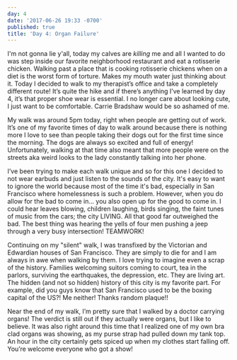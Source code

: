 ```yaml
---
day: 4
date: '2017-06-26 19:33 -0700'
published: true
title: 'Day 4: Organ Failure'
---
```


I'm not gonna lie y'all, today my calves are _killing_ me and all I wanted to do was step inside our favorite neighborhood restaurant and eat a rotisserie chicken. Walking past a place that is cooking rotisserie chickens when on a diet is the worst form of torture. Makes my mouth water just thinking about it. Today I decided to walk to my therapist’s office and take a completely different route! It’s quite the hike and if there’s anything I’ve learned by day 4, it’s that proper shoe wear is essential. I no longer care about looking cute, I just want to be comfortable. Carrie Bradshaw would be so ashamed of me. 

My walk was around 5pm today, right when people are getting out of work. It’s one of my favorite times of day to walk around because there is nothing more I love to see than people taking their dogs out for the first time since the morning. The dogs are always so excited and full of energy! Unfortunately, walking at that time also meant that more people were on the streets aka weird looks to the lady constantly talking into her phone.

I’ve been trying to make each walk unique and so for this one I decided to not wear earbuds and just listen to the sounds of the city. It's easy to want to ignore the world because most of the time it's bad, especially in San Francisco where homelessness is such a problem. However, when you do allow for the bad to come in... you also open up for the good to come in. I could hear leaves blowing, children laughing, birds singing, the faint tunes of music from the cars; the city LIVING. All that good far outweighed the bad. The best thing was hearing the yells of four men pushing a jeep through a very busy intersection! TEAMWORK! 

Continuing on my "silent" walk, I was transfixed by the Victorian and Edwardian houses of San Francisco. They are simply to die for and I am always in awe when walking by them. I love trying to imagine even a scrap of the history. Families welcoming suitors coming to court, tea in the parlors, surviving the earthquakes, the depression, etc. They are living art. The hidden (and not so hidden) history of this city is my favorite part. For example, did you guys know that San Francisco used to be the boxing capital of the US?! Me neither! Thanks random plaque!! 

Near the end of my walk, I’m pretty sure that I walked by a doctor carrying organs! The verdict is still out if they actually were organs, but I like to believe. It was also right around this time that I realized one of my own bra clad organs was showing, as my purse strap had pulled down my tank top. An hour in the city certainly gets spiced up when my clothes start falling off. You’re welcome everyone who got a show!
